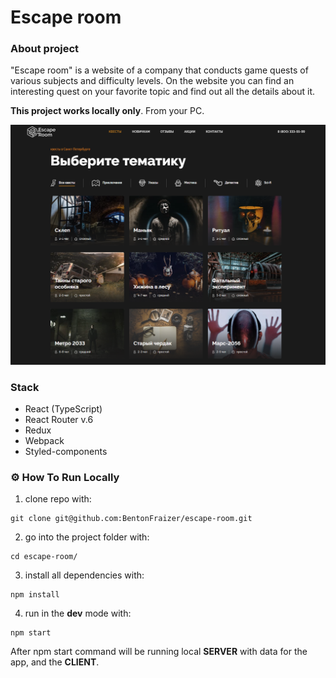 # Escape room

### About project

"Escape room" is a website of a company that conducts game quests of various subjects and difficulty levels.
On the website you can find an interesting quest on your favorite topic and find out all the details about it.

**This project works locally only**. From your PC.

<img src="https://github.com/BentonFraizer/escape-room/blob/master/.github/Escape-room.png" width="769" />


### Stack 
- React (TypeScript)
- React Router v.6
- Redux
- Webpack
- Styled-components

### ⚙️ How To Run Locally

1. clone repo with:
```
git clone git@github.com:BentonFraizer/escape-room.git
```
2. go into the project folder with:
```
cd escape-room/
```
3. install all dependencies with:
```
npm install
```
4. run in the **dev** mode with:
```
npm start
```
After npm start command will be running local **SERVER** with data for the app, and the **CLIENT**.
